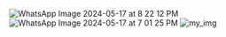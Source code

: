 ![WhatsApp Image 2024-05-17 at 8 22 12 PM](https://github.com/mamunislam531/image/assets/156643257/772c974a-7a90-4725-b1dc-f582950950c5)
![WhatsApp Image 2024-05-17 at 7 01 25 PM](https://github.com/mamunislam531/image/assets/156643257/9d44db36-3abc-4ff4-9b62-29d276fdae71)
![my_img](https://github.com/mamunislam531/image/assets/156643257/026d4aea-97ea-48b0-bfa0-10502ae38bc7)
